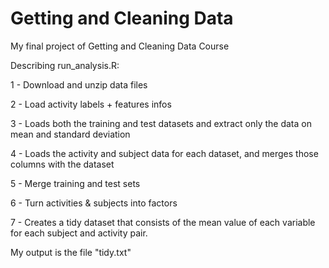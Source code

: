 # Getting and Cleaning Data
My final project of Getting and Cleaning Data Course


Describing run_analysis.R:

1 - Download and unzip data files

2 - Load activity labels + features infos

3 - Loads both the training and test datasets and extract only the data on mean and standard deviation

4 - Loads the activity and subject data for each dataset, and merges those columns with the dataset

5 - Merge training and test sets

6 - Turn activities & subjects into factors

7 - Creates a tidy dataset that consists of the mean value of each variable for each subject and activity pair.

My output is the file "tidy.txt"
